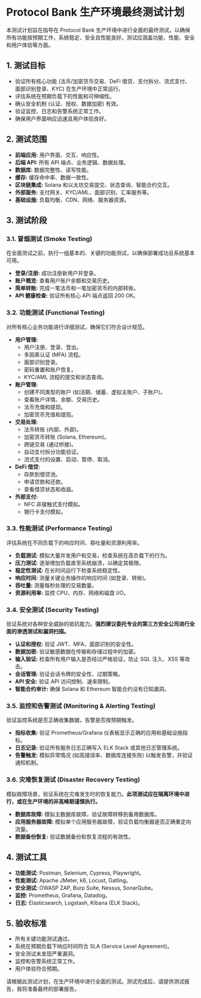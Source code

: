 # Protocol Bank 生产环境最终测试计划

本测试计划旨在指导在 Protocol Bank 生产环境中进行全面的最终测试，以确保所有功能按预期工作，系统稳定、安全且性能良好。测试应涵盖功能、性能、安全和用户体验等方面。

## 1. 测试目标

*   验证所有核心功能 (法币/加密货币交易、DeFi 借贷、支付拆分、流式支付、面部识别登录、KYC) 在生产环境中正常运行。
*   评估系统在预期负载下的性能和可伸缩性。
*   确认安全机制 (认证、授权、数据加密) 有效。
*   验证监控、日志和告警系统正常工作。
*   确保用户界面响应迅速且用户体验良好。

## 2. 测试范围

*   **前端应用:** 用户界面、交互、响应性。
*   **后端 API:** 所有 API 端点、业务逻辑、数据处理。
*   **数据库:** 数据完整性、读写性能。
*   **缓存:** 缓存命中率、数据一致性。
*   **区块链集成:** Solana 和以太坊交易提交、状态查询、智能合约交互。
*   **外部服务:** 支付网关、KYC/AML、面部识别、汇率服务等。
*   **基础设施:** 负载均衡、CDN、网络、服务器资源。

## 3. 测试阶段

### 3.1. 冒烟测试 (Smoke Testing)

在全面测试之前，执行一组基本的、关键的功能测试，以确保部署成功且系统基本可用。

*   **登录/注册:** 成功注册新用户并登录。
*   **账户概览:** 查看用户账户余额和交易历史。
*   **简单转账:** 完成一笔法币和一笔加密货币的内部转账。
*   **API 健康检查:** 验证所有核心 API 端点返回 200 OK。

### 3.2. 功能测试 (Functional Testing)

对所有核心业务功能进行详细测试，确保它们符合设计规范。

*   **用户管理:**
    *   用户注册、登录、登出。
    *   多因素认证 (MFA) 流程。
    *   面部识别登录。
    *   密码重置和账户恢复。
    *   KYC/AML 流程的提交和状态查询。
*   **账户管理:**
    *   创建不同类型的账户 (如活期、储蓄、虚拟主账户、子账户)。
    *   查看账户详情、余额、交易历史。
    *   法币充值和提现。
    *   加密货币充值和提现。
*   **交易处理:**
    *   法币转账 (内部、外部)。
    *   加密货币转账 (Solana, Ethereum)。
    *   跨链交易 (通过桥接)。
    *   自动支付拆分功能验证。
    *   流式支付的设置、启动、暂停、取消。
*   **DeFi 借贷:**
    *   存款到借贷池。
    *   申请贷款和还款。
    *   查看借贷状态和收益。
*   **外部支付:**
    *   NFC 非接触式支付模拟。
    *   银行卡支付模拟。

### 3.3. 性能测试 (Performance Testing)

评估系统在不同负载下的响应时间、吞吐量和资源利用率。

*   **负载测试:** 模拟大量并发用户和交易，检查系统在高负载下的行为。
*   **压力测试:** 逐渐增加负载直至系统崩溃，以确定其极限。
*   **稳定性测试:** 在长时间运行下检查系统稳定性。
*   **响应时间:** 测量关键业务操作的响应时间 (如登录、转账)。
*   **吞吐量:** 测量每秒处理的交易数量。
*   **资源利用率:** 监控 CPU、内存、网络和磁盘 I/O。

### 3.4. 安全测试 (Security Testing)

验证系统对各种安全威胁的抵抗能力。**强烈建议委托专业的第三方安全公司进行全面的渗透测试和漏洞扫描。**

*   **认证和授权:** 验证 JWT、MFA、面部识别的安全性。
*   **数据加密:** 验证敏感数据在传输和存储过程中的加密。
*   **输入验证:** 检查所有用户输入是否经过严格验证，防止 SQL 注入、XSS 等攻击。
*   **会话管理:** 验证会话令牌的安全性、过期策略。
*   **API 安全:** 验证 API 访问控制、速率限制。
*   **智能合约审计:** 确保 Solana 和 Ethereum 智能合约没有已知漏洞。

### 3.5. 监控和告警测试 (Monitoring & Alerting Testing)

验证监控系统是否正确收集数据，告警是否按预期触发。

*   **指标收集:** 验证 Prometheus/Grafana 仪表板显示正确的应用和基础设施指标。
*   **日志记录:** 验证所有服务日志正确写入 ELK Stack 或其他日志管理系统。
*   **告警触发:** 模拟异常情况 (如高错误率、数据库连接失败) 以触发告警，并验证通知机制。

### 3.6. 灾难恢复测试 (Disaster Recovery Testing)

模拟故障场景，验证系统在灾难发生时的恢复能力。**此项测试应在隔离环境中进行，或在生产环境的非高峰期谨慎执行。**

*   **数据库故障:** 模拟主数据库故障，验证故障转移到备用数据库。
*   **应用服务器故障:** 模拟单个应用服务器故障，验证负载均衡器是否正确重定向流量。
*   **数据备份恢复:** 验证数据备份和恢复流程的有效性。

## 4. 测试工具

*   **功能测试:** Postman, Selenium, Cypress, Playwright。
*   **性能测试:** Apache JMeter, k6, Locust, Gatling。
*   **安全测试:** OWASP ZAP, Burp Suite, Nessus, SonarQube。
*   **监控:** Prometheus, Grafana, Datadog。
*   **日志:** Elasticsearch, Logstash, Kibana (ELK Stack)。

## 5. 验收标准

*   所有关键功能测试通过。
*   系统在预期负载下响应时间符合 SLA (Service Level Agreement)。
*   安全测试未发现严重漏洞。
*   监控和告警系统正常工作。
*   用户体验符合预期。

请根据此测试计划，在生产环境中进行全面的测试。测试完成后，请提供测试报告，我将准备最终的部署报告。
